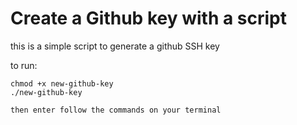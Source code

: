 # Create a Github key with a script

this is a simple script to generate a github SSH key

to run:

```
chmod +x new-github-key
./new-github-key

then enter follow the commands on your terminal
```
